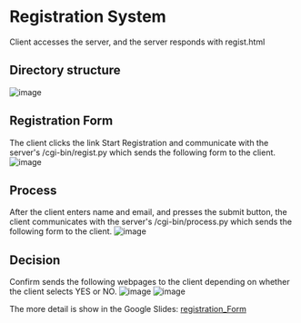 # Registration System
Client accesses the server, and the server responds with regist.html
## Directory structure
![image](https://user-images.githubusercontent.com/55336314/182012000-e8f99967-f7ab-4dbb-8732-0aea8d08ada7.png)
## Registration Form
The client clicks the link Start Registration and communicate with the server's /cgi-bin/regist.py which sends the following form to the client. 
![image](https://user-images.githubusercontent.com/55336314/182012035-68004ef1-0c4d-4946-8dbf-64e016936112.png)
## Process
After the client enters name and email, and presses the submit button, the client communicates with the server's /cgi-bin/process.py which sends the following form to the client.
![image](https://user-images.githubusercontent.com/55336314/182012058-ebcd7dc8-55cd-44ab-99c7-57a2ecebda54.png)
## Decision
Confirm sends the following webpages to the client depending on whether the client selects YES or NO.
![image](https://user-images.githubusercontent.com/55336314/182012114-270c401a-cce7-4ed6-b182-67b081408f1e.png)
![image](https://user-images.githubusercontent.com/55336314/182012151-d027eaab-1675-4fa0-a84c-487138e63d54.png)

The more detail is show in the Google Slides: [registration_Form](https://docs.google.com/presentation/d/19N2VL0GCRmUg8DUQx_WFWkEMlh0CQRDj9cKmn4iVEwk/edit?usp=sharing)
